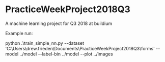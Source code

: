 # PracticeWeekProject2018Q3
A machine learning project for Q3 2018 at buildium

Example run:

python .\train_simple_nn.py --dataset 'C:\Users\drew.frieden\Documents\PracticeWeekProject2018Q3\forms'  --model ../model --label-bin ../model --plot ../images